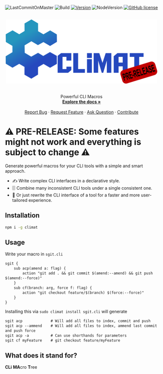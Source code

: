 

<div style="text-align: center">

![LastCommitOnMaster](https://img.shields.io/github/last-commit/climat-project/climat/master?label=last%20commit%20on%20master)
![Build](https://img.shields.io/github/actions/workflow/status/climat-project/climat/build.yml?branch=master)
[![Version](https://img.shields.io/npm/v/climat)](https://www.npmjs.com/package/climat)
![NodeVersion](https://img.shields.io/node/v/climat)
[![GitHub license](https://img.shields.io/npm/l/climat)](https://github.com/climat-project/climat/blob/master/LICENSE.md)

<br/>

<img alt="Climat logo" src="https://raw.githubusercontent.com/climat-project/doc-and-design/master/static/img/logo-name-prerelease-tag.svg" width="500px"/>
<br/><br/>

Powerful CLI Macros
<br />
<a href="https://climat-project.github.io/"><strong>Explore the docs »</strong></a>
<br />
<br />
[Report Bug](https://github.com/climat-project/climat/issues/new?labels=&projects=&template=bug_report.md&title=[BUG]) 
·
[Request Feature](https://github.com/climat-project/climat/issues/new?labels=&projects=&template=feature_request.md&title=[FEATURE])
·
[Ask Question](https://github.com/climat-project/climat/issues/new?labels=&projects=&template=question.md&title=[QUESTION])
·
[Contribute](https://github.com/climat-project/climat/blob/master/CONTRIBUTING.md)
</div>

# ⚠️ PRE-RELEASE: Some features might not work and everything is subject to change ⚠️

Generate powerful macros for your CLI tools with a simple and smart approach.

- ✍️ Write complex CLI interfaces in a declarative style.
- 🗄️ Combine many inconsistent CLI tools under a single consistent one.
- 🥷 Or just rewrite the CLI interface of a tool for a faster and more user-tailored experience.

## Installation

```sh
npm i -g climat
```

## Usage

Write your macro in `sgit.cli`

```cli
sgit {
    sub acp(amend a: flag) {
        action "git add . && git commit $(amend:--amend) && git push $(amend:--force)"
    }
    sub cf(branch: arg, force f: flag) {
        action "git checkout feature/$(branch) $(force:--force)"
    }
}
```

Installing this via `sudo climat install sgit.cli` will generate

```shell
sgit acp             # Will add all files to index, commit and push
sgit acp --ammend    # Will add all files to index, ammend last commit and push force
sgit acp -a          # Can use shorthands for parameters
sgit cf myFeature    # git checkout feature/myFeature
```

## What does it stand for?

**CLi** **MA**cro **T**ree
